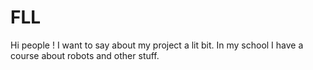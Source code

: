 # FLL
Hi people !
I want to say about my project a lit bit. In my school I have a course about robots and other stuff.
